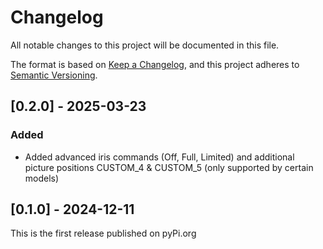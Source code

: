 # Changelog

All notable changes to this project will be documented in this file.

The format is based on [Keep a Changelog](https://keepachangelog.com/en/1.1.0/),
and this project adheres to [Semantic Versioning](https://semver.org/spec/v2.0.0.html).

## [0.2.0] - 2025-03-23

### Added

- Added advanced iris commands (Off, Full, Limited) and additional picture positions CUSTOM_4 & CUSTOM_5 (only supported by certain models)

## [0.1.0] - 2024-12-11

This is the first release published on pyPi.org